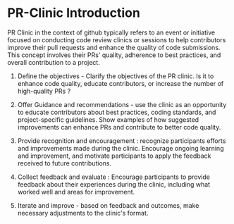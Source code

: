 # PR-Clinic Introduction
PR Clinic in the context of github typically refers to an event or initiative focused on conducting code review clinics or sessions to help contributors improve their pull requests and enhance the quality of code submissions. This concept involves
their PRs' quality, adherence to best practices, and overall contribution to a project.

1. Define the objectives - Clarify the objectives of the PR clinic. Is it to enhance code quality, educate contributors, or increase the number of high-quality PRs ?

2. Offer Guidance and recommendations - use the clinic as an opportunity to educate contributors about best practices, coding standards, and project-specific guidelines. Show examples of how suggested improvements can enhance PRs and contribute
to better code quality.

3. Provide recognition and encouragement : recognize participants efforts and improvements made during the clinic. Encourage ongoing learning and improvement, and motivate participants to apply the feedback received to future contributions.

4. Collect feedback and evaluate : Encourage participants to provide feedback about their experiences during the clinic, including what worked well and areas for improvement.

5. Iterate and improve - based on feedback and outcomes, make necessary adjustments to the clinic's format.
